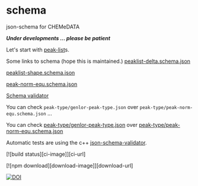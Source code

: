 # schema

json-schema for CHEMeDATA

***Under developments ... please be patient***

Let's start with [peak-list](peak-list.md)s.

Some links to schema (hope this is maintained.)
[peaklist-delta.schema.json](https://chemedata.github.io/schema/peaklist-delta.schema.json)

[peaklist-shape.schema.json](https://chemedata.github.io/schema/peaklist-shape.schema.json)

[peak-norm-equ.schema.json](https://chemedata.github.io/schema/peak-type/peak-norm-equ.schema.json)

[Schema validator](https://www.jsonschemavalidator.net/)

You can check `peak-type/genlor-peak-type.json` over `peak-type/peak-norm-equ.schema.json` ...

You can check [peak-type/genlor-peak-type.json](https://chemedata.github.io/schema/peak-type/genlor-peak-type.json) over [peak-type/peak-norm-equ.schema.json](https://chemedata.github.io/schema/peak-type/peak-norm-equ.schema.json)


Automatic tests are using the c++ [json-schema-validator](https://github.com/pboettch/json-schema-validator).

[![build status][ci-image]][ci-url]

[![npm download][download-image]][download-url]

[![DOI](https://www.zenodo.org/badge/192117023.svg)](https://www.zenodo.org/badge/latestdoi/192117023)

